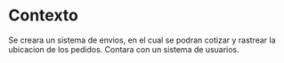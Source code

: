 # Contexto
Se creara un sistema de envios, en el cual se podran cotizar y rastrear la ubicacion de los pedidos. Contara con un sistema de usuarios.
